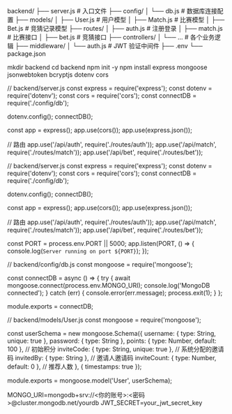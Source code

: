 backend/
├── server.js                # 入口文件
├── config/
│   └── db.js                # 数据库连接配置
├── models/
│   ├── User.js              # 用户模型
│   ├── Match.js             # 比赛模型
│   ├── Bet.js               # 竞猜记录模型
├── routes/
│   ├── auth.js              # 注册登录
│   ├── match.js             # 比赛接口
│   ├── bet.js               # 竞猜接口
├── controllers/
│   └── ...                  # 各个业务逻辑
├── middleware/
│   └── auth.js              # JWT 验证中间件
├── .env
└── package.json



mkdir backend
cd backend
npm init -y
npm install express mongoose jsonwebtoken bcryptjs dotenv cors


// backend/server.js
const express = require('express');
const dotenv = require('dotenv');
const cors = require('cors');
const connectDB = require('./config/db');

dotenv.config();
connectDB();

const app = express();
app.use(cors());
app.use(express.json());

// 路由
app.use('/api/auth', require('./routes/auth'));
app.use('/api/match', require('./routes/match'));
app.use('/api/bet', require('./routes/bet'));



// backend/server.js
const express = require('express');
const dotenv = require('dotenv');
const cors = require('cors');
const connectDB = require('./config/db');

dotenv.config();
connectDB();

const app = express();
app.use(cors());
app.use(express.json());

// 路由
app.use('/api/auth', require('./routes/auth'));
app.use('/api/match', require('./routes/match'));
app.use('/api/bet', require('./routes/bet'));

const PORT = process.env.PORT || 5000;
app.listen(PORT, () => {
  console.log(`Server running on port ${PORT}`);
});



// backend/config/db.js
const mongoose = require('mongoose');

const connectDB = async () => {
  try {
    await mongoose.connect(process.env.MONGO_URI);
    console.log('MongoDB connected');
  } catch (err) {
    console.error(err.message);
    process.exit(1);
  }
};

module.exports = connectDB;



// backend/models/User.js
const mongoose = require('mongoose');

const userSchema = new mongoose.Schema({
  username: { type: String, unique: true },
  password: { type: String },
  points: { type: Number, default: 100 }, // 初始积分
  inviteCode: { type: String, unique: true }, // 系统分配的邀请码
  invitedBy: { type: String }, // 邀请人邀请码
  inviteCount: { type: Number, default: 0 }, // 推荐人数
}, { timestamps: true });

module.exports = mongoose.model('User', userSchema);


MONGO_URI=mongodb+srv://<你的账号>:<密码>@cluster.mongodb.net/yourdb
JWT_SECRET=your_jwt_secret_key




